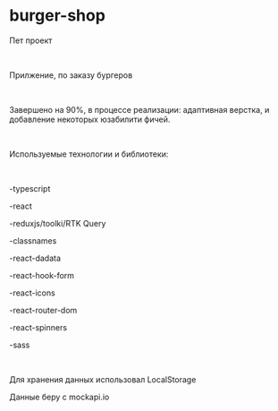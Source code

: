 # burger-shop

<p>Пет проект</p>
<br/>
<p>Прилжение, по заказу бургеров</p>
<br/>
<p>Завершено на 90%, в процессе реализации: адаптивная верстка, и добавление некоторых юзабилити фичей.</p>
<br/>
<p>Используемые технологии и библиотеки: <p>
<br/>
<p>-typescript</p>
<p>-react</p>
<p>-reduxjs/toolki/RTK Query</p>
<p>-classnames  </p>
<p>-react-dadata</p>
<p>-react-hook-form</p>
<p>-react-icons</p>
<p>-react-router-dom</p>
<p>-react-spinners</p>
<p>-sass</p>
<br/>
<p>Для хранения данных использовал LocalStorage</p>
<p>Данные беру с mockapi.io</p>
